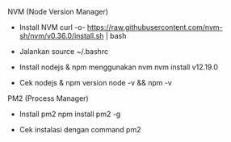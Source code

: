NVM (Node Version Manager)
-  Install NVM
curl -o- https://raw.githubusercontent.com/nvm-sh/nvm/v0.36.0/install.sh | bash

- Jalankan source ~/.bashrc


- Install nodejs & npm menggunakan nvm 
nvm install v12.19.0

- Cek nodejs & npm version
node -v && npm -v

PM2 (Process Manager)
- Install pm2
npm install pm2 -g

- Cek instalasi dengan command 
pm2
